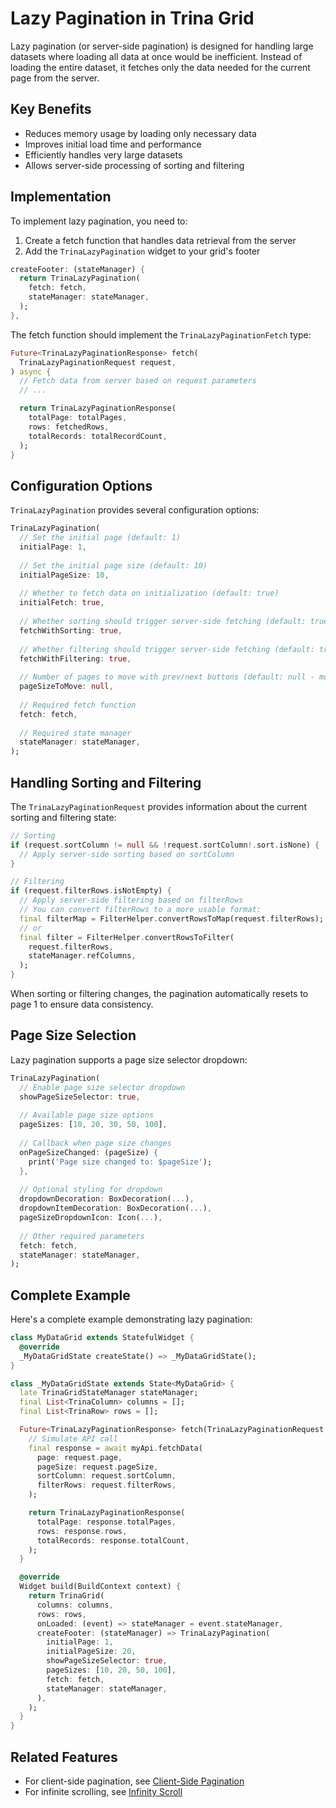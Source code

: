 # Lazy Pagination in Trina Grid

Lazy pagination (or server-side pagination) is designed for handling large datasets where loading all data at once would be inefficient. Instead of loading the entire dataset, it fetches only the data needed for the current page from the server.

## Key Benefits

- Reduces memory usage by loading only necessary data
- Improves initial load time and performance
- Efficiently handles very large datasets
- Allows server-side processing of sorting and filtering

## Implementation

To implement lazy pagination, you need to:

1. Create a fetch function that handles data retrieval from the server
2. Add the `TrinaLazyPagination` widget to your grid's footer

```dart
createFooter: (stateManager) {
  return TrinaLazyPagination(
    fetch: fetch,
    stateManager: stateManager,
  );
},
```

The fetch function should implement the `TrinaLazyPaginationFetch` type:

```dart
Future<TrinaLazyPaginationResponse> fetch(
  TrinaLazyPaginationRequest request,
) async {
  // Fetch data from server based on request parameters
  // ...

  return TrinaLazyPaginationResponse(
    totalPage: totalPages,
    rows: fetchedRows,
    totalRecords: totalRecordCount,
  );
}
```

## Configuration Options

`TrinaLazyPagination` provides several configuration options:

```dart
TrinaLazyPagination(
  // Set the initial page (default: 1)
  initialPage: 1,
  
  // Set the initial page size (default: 10)
  initialPageSize: 10,
  
  // Whether to fetch data on initialization (default: true)
  initialFetch: true,
  
  // Whether sorting should trigger server-side fetching (default: true)
  fetchWithSorting: true,
  
  // Whether filtering should trigger server-side fetching (default: true)
  fetchWithFiltering: true,
  
  // Number of pages to move with prev/next buttons (default: null - moves by visible page count)
  pageSizeToMove: null,
  
  // Required fetch function
  fetch: fetch,
  
  // Required state manager
  stateManager: stateManager,
);
```

## Handling Sorting and Filtering

The `TrinaLazyPaginationRequest` provides information about the current sorting and filtering state:

```dart
// Sorting
if (request.sortColumn != null && !request.sortColumn!.sort.isNone) {
  // Apply server-side sorting based on sortColumn
}

// Filtering
if (request.filterRows.isNotEmpty) {
  // Apply server-side filtering based on filterRows
  // You can convert filterRows to a more usable format:
  final filterMap = FilterHelper.convertRowsToMap(request.filterRows);
  // or
  final filter = FilterHelper.convertRowsToFilter(
    request.filterRows,
    stateManager.refColumns,
  );
}
```

When sorting or filtering changes, the pagination automatically resets to page 1 to ensure data consistency.

## Page Size Selection

Lazy pagination supports a page size selector dropdown:

```dart
TrinaLazyPagination(
  // Enable page size selector dropdown
  showPageSizeSelector: true,
  
  // Available page size options
  pageSizes: [10, 20, 30, 50, 100],
  
  // Callback when page size changes
  onPageSizeChanged: (pageSize) {
    print('Page size changed to: $pageSize');
  },
  
  // Optional styling for dropdown
  dropdownDecoration: BoxDecoration(...),
  dropdownItemDecoration: BoxDecoration(...),
  pageSizeDropdownIcon: Icon(...),
  
  // Other required parameters
  fetch: fetch,
  stateManager: stateManager,
);
```

## Complete Example

Here's a complete example demonstrating lazy pagination:

```dart
class MyDataGrid extends StatefulWidget {
  @override
  _MyDataGridState createState() => _MyDataGridState();
}

class _MyDataGridState extends State<MyDataGrid> {
  late TrinaGridStateManager stateManager;
  final List<TrinaColumn> columns = [];
  final List<TrinaRow> rows = [];

  Future<TrinaLazyPaginationResponse> fetch(TrinaLazyPaginationRequest request) async {
    // Simulate API call
    final response = await myApi.fetchData(
      page: request.page,
      pageSize: request.pageSize,
      sortColumn: request.sortColumn,
      filterRows: request.filterRows,
    );

    return TrinaLazyPaginationResponse(
      totalPage: response.totalPages,
      rows: response.rows,
      totalRecords: response.totalCount,
    );
  }

  @override
  Widget build(BuildContext context) {
    return TrinaGrid(
      columns: columns,
      rows: rows,
      onLoaded: (event) => stateManager = event.stateManager,
      createFooter: (stateManager) => TrinaLazyPagination(
        initialPage: 1,
        initialPageSize: 20,
        showPageSizeSelector: true,
        pageSizes: [10, 20, 50, 100],
        fetch: fetch,
        stateManager: stateManager,
      ),
    );
  }
}
```

## Related Features

- For client-side pagination, see [Client-Side Pagination](pagination-client.md)
- For infinite scrolling, see [Infinity Scroll](infinity-scroll.md)

